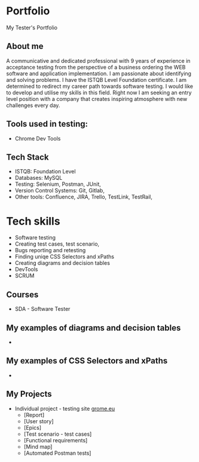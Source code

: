 # Portfolio
My Tester's Portfolio

## About me

 A communicative and dedicated professional with 9 years of experience in acceptance testing from the perspective of a business ordering the WEB software and application implementation. I am passionate about identifying and solving problems. I have the ISTQB Level Foundation certificate. I am determined to redirect my career path towards software testing. I would like to develop and utilise my skills in this field. Right now I am seeking an entry level position with a company that creates inspiring atmosphere with new challenges every day.

## Tools used in testing:

* Chrome Dev Tools

## Tech Stack

* ISTQB: Foundation Level 
* Databases: MySQL
* Testing: Selenium, Postman, JUnit,
* Version Control Systems: Git, Gitlab,
* Other tools: Confluence, JIRA, Trello, TestLink, TestRail,

# Tech skills

  - Software testing
  - Creating test cases, test scenario,
  - Bugs reporting and retesting
  - Finding uniqe CSS Selectors and xPaths
  - Creating diagrams and decision tables
  - DevTools
  - SCRUM
  
## Courses 

* SDA - Software Tester

## My examples of diagrams and decision tables
  - 
## My examples of CSS Selectors and xPaths
  - 

## My Projects

  - Individual project - testing site [grome.eu](https://pl.grome.eu/)
     - [Report]
     - [User story] 
     - [Epics]
     - [Test scenario - test cases]
     - [Functional requirements]
     - [Mind map]
     - [Automated Postman tests]
